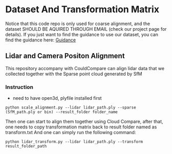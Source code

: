 # Dataset And Transformation Matrix
Notice that this code repo is only used for coarse alignment, and the dataset SHOULD BE AQUIRED THROUGH EMAIL (check our project page for details). If you just want to find the guidance to use our dataset, you can find the guidance here: [Guidance](https://lacy-backbone-098.notion.site/GauUScene-Instruction-2d6ce2bf41634cadb422c4e0fb640122?pvs=4)




## Lidar and Camera Positon Alignment
This repository accompany with CouldCompare can align lidar data that we collected together with the Sparse point cloud generated by SfM

### Instruction
- need to have open3d, plyfile installed first
```
python scale_alignment.py --lidar lidar_path.ply --sparse (SfM_path.ply or bin) --result_folder folder_name
```

Then one can start to align them together using Cloud Compare, after that, one needs to copy transformation matrix back to result folder named as transform.txt
And one can simply run the following command:
```
python lidar_transform.py --lidar lidar_path.ply --transform result_folder_path
```
